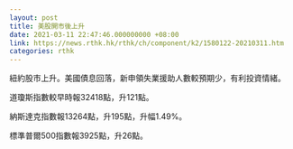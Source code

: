 ```yaml
---
layout: post
title: 美股開市後上升
date: 2021-03-11 22:47:46.000000000 +08:00
link: https://news.rthk.hk/rthk/ch/component/k2/1580122-20210311.htm
categories: rthk
---
```


紐約股市上升。美國債息回落，新申領失業援助人數較預期少，有利投資情緒。

道瓊斯指數較早時報32418點，升121點。

納斯達克指數報13264點，升195點，升幅1.49%。

標準普爾500指數報3925點，升26點。
